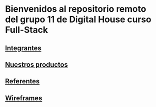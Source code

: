 # Bienvenidos al repositorio remoto del grupo 11 de Digital House curso Full-Stack 
## [Integrantes](./integrantes.md)
## [Nuestros productos](./producto.md)
## [Referentes](./referentes.md)
## [Wireframes](./wireframes.md)
